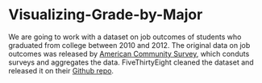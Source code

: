 # Visualizing-Grade-by-Major
We are going to work with a dataset on job outcomes of students who graduated from college between 2010 and 2012. The original data on job outcomes was released by [American Community Survey](https://www.census.gov/programs-surveys/acs/), which conduts surveys and aggregates the data. FiveThirtyEight cleaned the dataset and released it on their [Github repo](https://github.com/fivethirtyeight/data/tree/master/college-majors).
